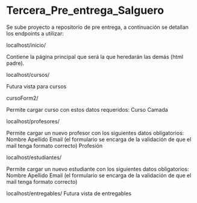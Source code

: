# Tercera_Pre_entrega_Salguero
Se sube proyecto a repositorio de pre entrega, a continuación se detallan los endpoints a utilizar:

localhost/inicio/

Contiene la página principal que será la que heredarán las demás (html padre).

localhost/cursos/

Futura vista para cursos

cursoForm2/

Permite cargar curso con estos datos requeridos:
Curso
Camada

localhost/profesores/

Permite cargar un nuevo profesor con los siguientes datos obligatorios:
Nombre
Apellido
Email (el formulario se encarga de la validación de que el mail tenga formato correcto)
Profesión

localhost/estudiantes/

Permite cargar un nuevo estudiante con los siguientes datos obligatorios:
Nombre
Apellido
Email (el formulario se encarga de la validación de que el mail tenga formato correcto)

localhost/entregables/
Futura vista de entregables
